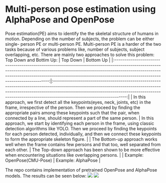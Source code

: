 # Multi-person pose estimation using AlphaPose and OpenPose
Pose estimation(PE) aims to identify the the skeletal structure of humans in motion. Depending on the number of subjects, the problem can be either single- person PE or multi-person PE. Multi-person PE is a harder of the two tasks because of various problems like, number of subjects, subject overlapping, etc. There are mainly two approaches to solve this problem: Top Down and Bottim Up: 
|                                                                                                                                         Top Down                                                                                                                                        |                                                                                                                                    Bottom Up                                                                                                                                    |
|:---------------------------------------------------------------------------------------------------------------------------------------------------------------------------------------------------------------------------------------------------------------------------------------:|:-------------------------------------------------------------------------------------------------------------------------------------------------------------------------------------------------------------------------------------------------------------------------------:|
| In this approach, we first detect all the keypoints(eyes, neck, joints, etc) in the frame, irrespective of the person. Then we proceed by finding the appropriate pairs among these keypoints such that the pair, when connected by a line, should represent a part of the same person. | In this approach, we start by identifying each person in the frame, using classic detection algorithms like YOLO. Then we proceed by finding the keypoints for each person detected, individually, and then we connect these keypoints to form the appropriate skeleton figure. |
| The Bottom-up approach works well when the frame contains few persons and that too, well separated from each other.                                                                                                                                                                     | The Top-down approach has been shown to be more effective when encountering situations like overlapping persons.                                                                                                                                                                |
| Example: OpenPose(CMU-Pose)                                                                                                                                                                                                                                                             | Example: AlphaPose                                                                                                                                                                                                                                                              |


The repo contains implementation of pretrained OpenPose and AlphaPose models. The results can be seen below:
<img src='OpenPose.gif'> <img src='AlphaPose.gif'>
